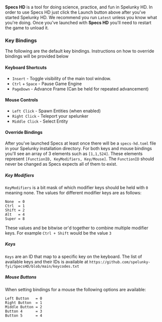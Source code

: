 **Specs HD** is a tool for doing science, practice, and fun in
Spelunky HD. In order to use Specs HD just click the Launch button above
after you've started Spelunky HD. We recommend you run `Latest`
unless you know what you're doing. Once you've launched with
**Specs HD** you'll need to restart the game to unload it.

### Key Bindings

The following are the default key bindings. Instructions on how to override bindings will be provided below

#### Keyboard Shortcuts

- `Insert` - Toggle visibility of the main tool window.
- `Ctrl` + `Space` - Pause Game Engine
- `PageDown` - Advance Frame (Can be held for repeated advancement)

#### Mouse Controls

- `Left Click` - Spawn Entities (when enabled)
- `Right Click` - Teleport your spelunker
- `Middle Click` - Select Entity

#### Override Bindings

After you've launched Specs at least once there will be a `specs-hd.toml` file in your Spelunky
installation directory. For both keys and mouse bindings you'll see an array of 3 elements such
as `[1,1,524]`. These elements represent `[FunctionID, KeyModifiers, Key/Mouse]`. The `FunctionID`
should never be changed as Specs expects all of them to exist.

##### Key Modifiers

`KeyModifiers` is a bit mask of which modifier keys should be held with `0` meaning none. The values for different modifier keys are as follows:

```
None  = 0
Ctrl  = 1
Shift = 2
Alt   = 4
Super = 8
```

These values and be bitwise or'd together to combine multiple modifier keys. For example `Ctrl + Shift` would be the value `3`

##### Keys

`Keys` are an ID that map to a specific key on the keyboard. The list of available keys and their IDs is available at `https://github.com/spelunky-fyi/SpecsHD/blob/main/keycodes.txt`

##### Mouse Buttons

When setting bindings for a mouse the following options are available:

```
Left Button   = 0
Right Button  = 1
Middle Button = 2
Button 4      = 3
Button 5      = 4
```
